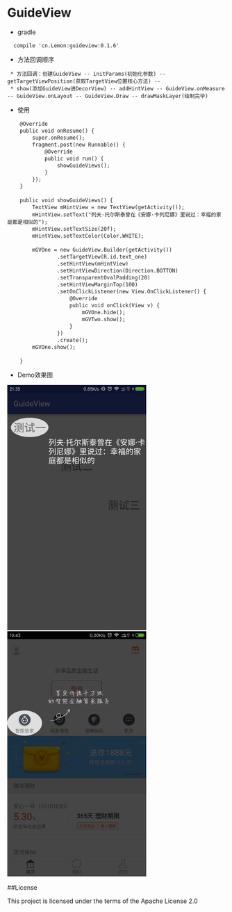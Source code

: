 # GuideView

 - gradle
 ```
   compile 'cn.Lemon:guideview:0.1.6'
 ```

 - 方法回调顺序
 ```
  * 方法回调：创建GuideView -- initParams(初始化参数) -- getTargetViewPosition(获取TargetView位置核心方法) --
  * show(添加GuideView进DecorView) -- addHintView -- GuideView.onMeasure -- GuideView.onLayout -- GuideView.Draw -- drawMaskLayer(绘制完毕)
 ```

 - 使用
 ```
     @Override
     public void onResume() {
         super.onResume();
         fragment.post(new Runnable() {
             @Override
             public void run() {
                 showGuideViews();
             }
         });
     }

     public void showGuideViews() {
         TextView mHintView = new TextView(getActivity());
         mHintView.setText("列夫·托尔斯泰曾在《安娜·卡列尼娜》里说过：幸福的家庭都是相似的");
         mHintView.setTextSize(20f);
         mHintView.setTextColor(Color.WHITE);

         mGVOne = new GuideView.Builder(getActivity())
                 .setTargetView(R.id.text_one)
                 .setHintView(mHintView)
                 .setHintViewDirection(Direction.BOTTON)
                 .setTransparentOvalPadding(20)
                 .setHintViewMarginTop(100)
                 .setOnClickListener(new View.OnClickListener() {
                     @Override
                     public void onClick(View v) {
                         mGVOne.hide();
                         mGVTwo.show();
                     }
                 })
                 .create();
         mGVOne.show();

     }
 ```

 - Demo效果图

<img src="demo.png" width="320" height="564"/>
<img src="netease_demo.png" width="320" height="564"/>

##License

This project is licensed under the terms of the Apache License 2.0

>